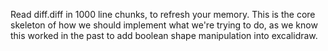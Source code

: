 Read diff.diff in 1000 line chunks, to refresh your memory. This is the core skeleton of how we should implement what we're trying to do, as we know this worked in the past to add boolean shape manipulation into excalidraw.
